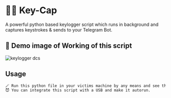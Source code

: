 # 🧑‍💻 Key-Cap
A powerful python based keylogger script which runs in background and captures keystrokes &amp; sends to your Telegram Bot. 

## 📜 Demo image of Working of this script

![keylogger dcs](https://github.com/Yashparwal1/key-cap/assets/54176283/9f85f5f6-b4cc-48db-98c7-b7005c8b43c4)

## Usage

```bash
🪄 Run this python file in your victims machine by any means and see the magic.
😈 You can integrate this script with a USB and make it autorun.
```
